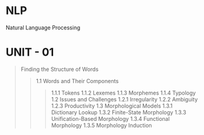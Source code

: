 # NLP
Natural Language Processing

# UNIT - 01
> Finding the Structure of Words
>> 1.1 Words and Their Components
>>> 1.1.1 Tokens
>>> 1.1.2 Lexemes
>>> 1.1.3 Morphemes
>>> 1.1.4 Typology
>> 1.2 Issues and Challenges
>>> 1.2.1 Irregularity
>>> 1.2.2 Ambiguity
>>> 1.2.3 Productivity
>> 1.3 Morphological Models
>>> 1.3.1 Dictionary Lookup
>>> 1.3.2 Finite-State Morphology
>>> 1.3.3 Unification-Based Morphology
>>> 1.3.4 Functional Morphology
>>> 1.3.5 Morphology Induction
